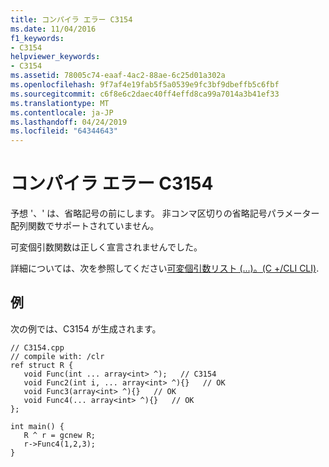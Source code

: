 ```yaml
---
title: コンパイラ エラー C3154
ms.date: 11/04/2016
f1_keywords:
- C3154
helpviewer_keywords:
- C3154
ms.assetid: 78005c74-eaaf-4ac2-88ae-6c25d01a302a
ms.openlocfilehash: 9f7af4e19fab5f5a0539e9fc3bf9dbeffb5c6fbf
ms.sourcegitcommit: c6f8e6c2daec40ff4effd8ca99a7014a3b41ef33
ms.translationtype: MT
ms.contentlocale: ja-JP
ms.lasthandoff: 04/24/2019
ms.locfileid: "64344643"
---
```

# <a name="compiler-error-c3154"></a>コンパイラ エラー C3154

予想 '、' は、省略記号の前にします。 非コンマ区切りの省略記号パラメーター配列関数でサポートされていません。

可変個引数関数は正しく宣言されませんでした。

詳細については、次を参照してください[可変個引数リスト (...)。(C +/CLI CLI)](../../extensions/variable-argument-lists-dot-dot-dot-cpp-cli.md).

## <a name="example"></a>例

次の例では、C3154 が生成されます。

```
// C3154.cpp
// compile with: /clr
ref struct R {
   void Func(int ... array<int> ^);   // C3154
   void Func2(int i, ... array<int> ^){}   // OK
   void Func3(array<int> ^){}   // OK
   void Func4(... array<int> ^){}   // OK
};

int main() {
   R ^ r = gcnew R;
   r->Func4(1,2,3);
}
```